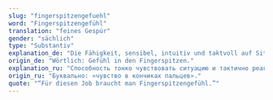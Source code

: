 ```yaml
---
slug: "fingerspitzengefuehl"
word: "Fingerspitzengefühl"
translation: "feines Gespür"
gender: "sächlich"
type: "Substantiv"
explanation_de: "Die Fähigkeit, sensibel, intuitiv und taktvoll auf Situationen zu reagieren."
origin_de: "Wörtlich: Gefühl in den Fingerspitzen."
explanation_ru: "Способность тонко чувствовать ситуацию и тактично реагировать."
origin_ru: "Буквально: «чувство в кончиках пальцев»."
quote: "“Für diesen Job braucht man Fingerspitzengefühl.”"
---
```

